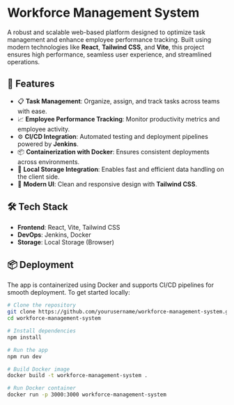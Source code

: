 # Workforce Management System

A robust and scalable web-based platform designed to optimize task management and enhance employee performance tracking. Built using modern technologies like **React**, **Tailwind CSS**, and **Vite**, this project ensures high performance, seamless user experience, and streamlined operations.

## 🚀 Features

- 📋 **Task Management**: Organize, assign, and track tasks across teams with ease.
- 📈 **Employee Performance Tracking**: Monitor productivity metrics and employee activity.
- ⚙️ **CI/CD Integration**: Automated testing and deployment pipelines powered by **Jenkins**.
- 📦 **Containerization with Docker**: Ensures consistent deployments across environments.
- 💾 **Local Storage Integration**: Enables fast and efficient data handling on the client side.
- 🎨 **Modern UI**: Clean and responsive design with **Tailwind CSS**.

## 🛠️ Tech Stack

- **Frontend**: React, Vite, Tailwind CSS
- **DevOps**: Jenkins, Docker
- **Storage**: Local Storage (Browser)
  
## 📦 Deployment

The app is containerized using Docker and supports CI/CD pipelines for smooth deployment. To get started locally:

```bash
# Clone the repository
git clone https://github.com/yourusername/workforce-management-system.git
cd workforce-management-system

# Install dependencies
npm install

# Run the app
npm run dev

# Build Docker image
docker build -t workforce-management-system .

# Run Docker container
docker run -p 3000:3000 workforce-management-system
